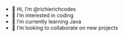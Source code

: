 - 👋 Hi, I’m @richierichcodes
- 👀 I’m interested in coding
- 🌱 I’m currently learning Java
- 💞️ I’m looking to collaborate on new projects

<!---
richierichcodes/richierichcodes is a ✨ special ✨ repository because its `README.md` (this file) appears on your GitHub profile.
You can click the Preview link to take a look at your changes.
--->
